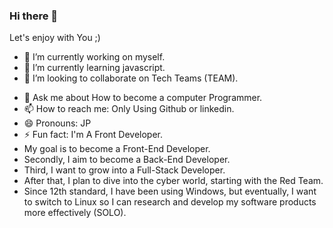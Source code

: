 ### Hi there 👋



<!-- **Jayprbhakar/Jayprbhakar** is a ✨ _special_ ✨ repository because its `README.md` (this file) appears on your GitHub profile. -->

Let's enjoy with You ;)

- 🔭 I’m currently working on myself.
- 🌱 I’m currently learning javascript.
- 👯 I’m looking to collaborate on Tech Teams (TEAM).
<!--- 🤔 I’m looking for help with --> 
- 💬 Ask me about How to become a computer Programmer.
- 📫 How to reach me: Only Using Github or linkedin.
- 😄 Pronouns: JP
- ⚡ Fun fact: I'm A Front Developer.
-  My goal is to become a Front-End Developer.
-  Secondly, I aim to become a Back-End Developer.
-  Third, I want to grow into a Full-Stack Developer.
-  After that, I plan to dive into the cyber world, starting with the Red Team.
-  Since 12th standard, I have been using Windows, but eventually, I want to switch to Linux so I can research and develop my software products more effectively (SOLO).

